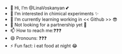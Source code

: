 - 👋 Hi, I’m @LinaVoskanyan 💕
- 👀 I’m interested in chimical experiments ✨
- 🌱 I’m currently learning working in << Github >> 😎
- 💞️ Not looking for a partnership yet 🤔
- 📫 How to reach me:❓❓❓
- 😄 Pronouns: ❓❓❓
- ⚡ Fun fact: i eat food at night 😂

<!---
LinaVoskanyan/LinaVoskanyan is a ✨ special ✨ repository because its `README.md` (this file) appears on your GitHub profile.
You can click the Preview link to take a look at your changes.
--->
